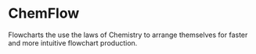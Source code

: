 # ChemFlow
Flowcharts the use the laws of Chemistry to arrange themselves for faster and more intuitive flowchart production.
